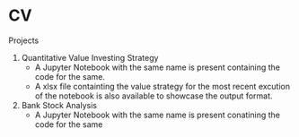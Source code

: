 # CV
Projects
1. Quantitative Value Investing Strategy 
   - A Jupyter Notebook with the same name is present containing the code for the same.
   - A xlsx file containting the value strategy for the most recent excution of the notebook is also available to showcase the output format.
2. Bank Stock Analysis 
   - A Jupyter Notebook with the same name is present conatining the code for the same
